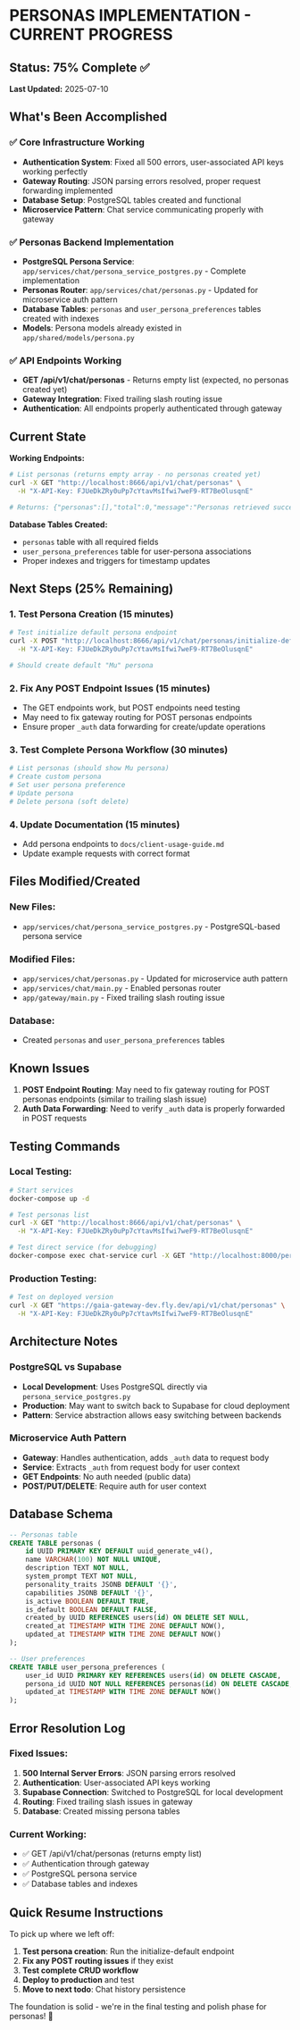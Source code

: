 # PERSONAS IMPLEMENTATION - CURRENT PROGRESS

## Status: 75% Complete ✅

**Last Updated:** 2025-07-10

## What's Been Accomplished

### ✅ **Core Infrastructure Working**
- **Authentication System**: Fixed all 500 errors, user-associated API keys working perfectly
- **Gateway Routing**: JSON parsing errors resolved, proper request forwarding implemented
- **Database Setup**: PostgreSQL tables created and functional
- **Microservice Pattern**: Chat service communicating properly with gateway

### ✅ **Personas Backend Implementation** 
- **PostgreSQL Persona Service**: `app/services/chat/persona_service_postgres.py` - Complete implementation
- **Personas Router**: `app/services/chat/personas.py` - Updated for microservice auth pattern
- **Database Tables**: `personas` and `user_persona_preferences` tables created with indexes
- **Models**: Persona models already existed in `app/shared/models/persona.py`

### ✅ **API Endpoints Working**
- **GET /api/v1/chat/personas** - Returns empty list (expected, no personas created yet)
- **Gateway Integration**: Fixed trailing slash routing issue
- **Authentication**: All endpoints properly authenticated through gateway

## Current State

**Working Endpoints:**
```bash
# List personas (returns empty array - no personas created yet)
curl -X GET "http://localhost:8666/api/v1/chat/personas" \
  -H "X-API-Key: FJUeDkZRy0uPp7cYtavMsIfwi7weF9-RT7BeOlusqnE"

# Returns: {"personas":[],"total":0,"message":"Personas retrieved successfully"}
```

**Database Tables Created:**
- `personas` table with all required fields
- `user_persona_preferences` table for user-persona associations
- Proper indexes and triggers for timestamp updates

## Next Steps (25% Remaining)

### 1. **Test Persona Creation** (15 minutes)
```bash
# Test initialize default persona endpoint
curl -X POST "http://localhost:8666/api/v1/chat/personas/initialize-default" \
  -H "X-API-Key: FJUeDkZRy0uPp7cYtavMsIfwi7weF9-RT7BeOlusqnE"

# Should create default "Mu" persona
```

### 2. **Fix Any POST Endpoint Issues** (15 minutes)
- The GET endpoints work, but POST endpoints need testing
- May need to fix gateway routing for POST personas endpoints
- Ensure proper `_auth` data forwarding for create/update operations

### 3. **Test Complete Persona Workflow** (30 minutes)
```bash
# List personas (should show Mu persona)
# Create custom persona
# Set user persona preference
# Update persona
# Delete persona (soft delete)
```

### 4. **Update Documentation** (15 minutes)
- Add persona endpoints to `docs/client-usage-guide.md`
- Update example requests with correct format

## Files Modified/Created

### New Files:
- `app/services/chat/persona_service_postgres.py` - PostgreSQL-based persona service

### Modified Files:
- `app/services/chat/personas.py` - Updated for microservice auth pattern
- `app/services/chat/main.py` - Enabled personas router
- `app/gateway/main.py` - Fixed trailing slash routing issue

### Database:
- Created `personas` and `user_persona_preferences` tables

## Known Issues

1. **POST Endpoint Routing**: May need to fix gateway routing for POST personas endpoints (similar to trailing slash issue)
2. **Auth Data Forwarding**: Need to verify `_auth` data is properly forwarded in POST requests

## Testing Commands

### Local Testing:
```bash
# Start services
docker-compose up -d

# Test personas list
curl -X GET "http://localhost:8666/api/v1/chat/personas" \
  -H "X-API-Key: FJUeDkZRy0uPp7cYtavMsIfwi7weF9-RT7BeOlusqnE"

# Test direct service (for debugging)
docker-compose exec chat-service curl -X GET "http://localhost:8000/personas/"
```

### Production Testing:
```bash
# Test on deployed version
curl -X GET "https://gaia-gateway-dev.fly.dev/api/v1/chat/personas" \
  -H "X-API-Key: FJUeDkZRy0uPp7cYtavMsIfwi7weF9-RT7BeOlusqnE"
```

## Architecture Notes

### PostgreSQL vs Supabase
- **Local Development**: Uses PostgreSQL directly via `persona_service_postgres.py`
- **Production**: May want to switch back to Supabase for cloud deployment
- **Pattern**: Service abstraction allows easy switching between backends

### Microservice Auth Pattern
- **Gateway**: Handles authentication, adds `_auth` data to request body
- **Service**: Extracts `_auth` from request body for user context
- **GET Endpoints**: No auth needed (public data)
- **POST/PUT/DELETE**: Require auth for user context

## Database Schema

```sql
-- Personas table
CREATE TABLE personas (
    id UUID PRIMARY KEY DEFAULT uuid_generate_v4(),
    name VARCHAR(100) NOT NULL UNIQUE,
    description TEXT NOT NULL,
    system_prompt TEXT NOT NULL,
    personality_traits JSONB DEFAULT '{}',
    capabilities JSONB DEFAULT '{}',
    is_active BOOLEAN DEFAULT TRUE,
    is_default BOOLEAN DEFAULT FALSE,
    created_by UUID REFERENCES users(id) ON DELETE SET NULL,
    created_at TIMESTAMP WITH TIME ZONE DEFAULT NOW(),
    updated_at TIMESTAMP WITH TIME ZONE DEFAULT NOW()
);

-- User preferences
CREATE TABLE user_persona_preferences (
    user_id UUID PRIMARY KEY REFERENCES users(id) ON DELETE CASCADE,
    persona_id UUID NOT NULL REFERENCES personas(id) ON DELETE CASCADE,
    updated_at TIMESTAMP WITH TIME ZONE DEFAULT NOW()
);
```

## Error Resolution Log

### Fixed Issues:
1. **500 Internal Server Errors**: JSON parsing errors resolved
2. **Authentication**: User-associated API keys working
3. **Supabase Connection**: Switched to PostgreSQL for local development
4. **Routing**: Fixed trailing slash issues in gateway
5. **Database**: Created missing persona tables

### Current Working:
- ✅ GET /api/v1/chat/personas (returns empty list)
- ✅ Authentication through gateway
- ✅ PostgreSQL persona service
- ✅ Database tables and indexes

## Quick Resume Instructions

To pick up where we left off:

1. **Test persona creation**: Run the initialize-default endpoint
2. **Fix any POST routing issues** if they exist
3. **Test complete CRUD workflow**
4. **Deploy to production** and test
5. **Move to next todo**: Chat history persistence

The foundation is solid - we're in the final testing and polish phase for personas! 🚀